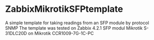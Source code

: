 # ZabbixMikrotikSFPtemplate
A simple template for taking readings from an SFP module by protocol SNMP
The template was tested on Zabbix 4.2.1 SFP modul Mikrotik S-31DLC20D on Mikrotik CCR1009-7G-1C-PC
